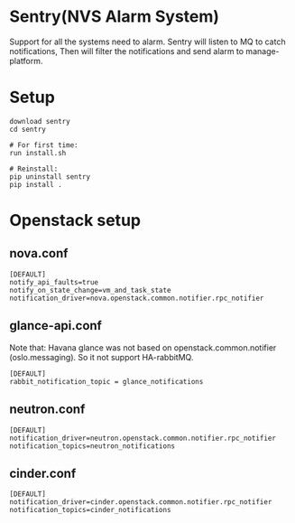 Sentry(NVS Alarm System)
=======
Support for all the systems need to alarm.
Sentry will listen to MQ to catch notifications,
Then will filter the notifications and send alarm
to manage-platform.


Setup
======
    download sentry
    cd sentry

    # For first time:
    run install.sh

    # Reinstall:
    pip uninstall sentry
    pip install .

Openstack setup
================

## nova.conf
```
[DEFAULT]
notify_api_faults=true
notify_on_state_change=vm_and_task_state
notification_driver=nova.openstack.common.notifier.rpc_notifier
```

## glance-api.conf
Note that: Havana glance was not based on 
openstack.common.notifier (oslo.messaging). So it not support HA-rabbitMQ.

```
[DEFAULT]
rabbit_notification_topic = glance_notifications
```

## neutron.conf
```
[DEFAULT]
notification_driver=neutron.openstack.common.notifier.rpc_notifier
notification_topics=neutron_notifications
```

## cinder.conf
```
[DEFAULT]
notification_driver=cinder.openstack.common.notifier.rpc_notifier
notification_topics=cinder_notifications
```
